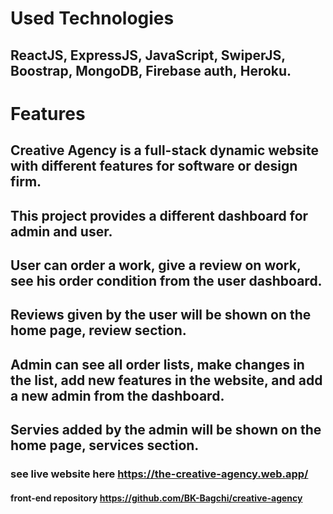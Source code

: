 # Used Technologies
## ReactJS, ExpressJS, JavaScript, SwiperJS, Boostrap, MongoDB, Firebase auth, Heroku.

# Features
## Creative Agency is a full-stack dynamic website with different features for software or design firm.
## This project provides a different dashboard for admin and user.
## User can order a work, give a review on work, see his order condition from the user dashboard.
## Reviews given by the user will be shown on the home page, review section.
## Admin can see all order lists, make changes in the list, add new features in the website, and add a new admin from the dashboard.
## Servies added by the admin will be shown on the home page, services section.

### see live website here https://the-creative-agency.web.app/
#### front-end repository https://github.com/BK-Bagchi/creative-agency
